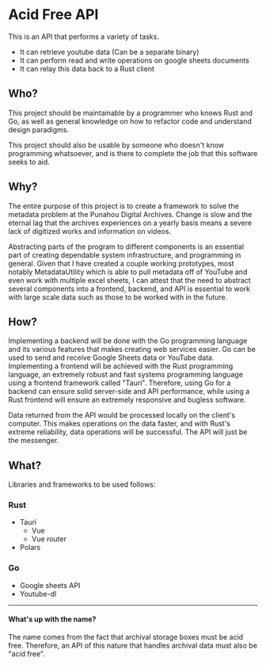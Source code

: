 # Acid Free API

This is an API that performs a variety of tasks.

- It can retrieve youtube data (Can be a separate binary)
- It can perform read and write operations on google sheets documents
- It can relay this data back to a Rust client

## Who?

This project should be maintainable by a programmer who knows Rust and Go, as well as general knowledge on how to refactor code and understand design paradigms.

This project should also be usable by someone who doesn't know programming whatsoever, and is there to complete the job that this software seeks to aid.

## Why?

The entire purpose of this project is to create a framework to solve the metadata problem at the Punahou Digital Archives. Change is slow and the eternal lag that the archives experiences on a yearly basis means a severe lack of digitized works and information on videos.

Abstracting parts of the program to different components is an essential part of creating dependable system infrastructure, and programming in general. Given that I have created a couple working prototypes, most notably MetadataUtility which is able to pull metadata off of YouTube and even work with multiple excel sheets, I can attest that the need to abstract several components into a frontend, backend, and API is essential to work with large scale data such as those to be worked with in the future.

## How?

Implementing a backend will be done with the Go programming language and its various features that makes creating web services easier. Go can be used to send and receive Google Sheets data or YouTube data. Implementing a frontend will be achieved with the Rust programming language, an extremely robust and fast systems programming language using a frontend framework called "Tauri". Therefore, using Go for a backend can ensure solid server-side and API performance, while using a Rust frontend will ensure an extremely responsive and bugless software.

Data returned from the API would be processed locally on the client's computer. This makes operations on the data faster, and with Rust's extreme reliability, data operations will be successful. The API will just be the messenger.

## What?

Libraries and frameworks to be used follows:

### Rust

- Tauri
  - Vue
  - Vue router
- Polars

### Go

- Google sheets API
- Youtube-dl

---

#### What's up with the name?

The name comes from the fact that archival storage boxes must be acid free. Therefore, an API of this nature that handles archival data must also be "acid free".
